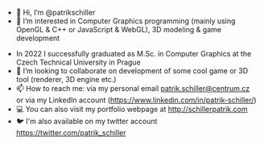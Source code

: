 - 👋 Hi, I’m @patrikschiller
- 👀 I’m interested in Computer Graphics programming (mainly using OpenGL & C++ or JavaScript & WebGL), 3D modeling & game development
<!--- 🌱 Currently I'm learning low-level Rasterization & RayTracing techniques including MonteCarlo sampling, PathTracing, Photon Mapping etc. as a student of Master's degree in CG at the Czech Technical University in Prague --->
- In 2022 I successfully graduated as M.Sc. in Computer Graphics at the Czech Technical University in Prague
- 💞️ I’m looking to collaborate on development of some cool game or 3D tool (renderer, 3D engine etc.)
- 📫 How to reach me: via my personal email patrik.schiller@centrum.cz or via my LinkedIn account (https://www.linkedin.com/in/patrik-schiller/)
- :computer: You can also visit my portfolio webpage at http://schillerpatrik.com
- :bird: I'm also available on my twitter account https://twitter.com/patrik_schiller

<!---
patrikschiller/patrikschiller is a ✨ special ✨ repository because its `README.md` (this file) appears on your GitHub profile.
You can click the Preview link to take a look at your changes.
--->
